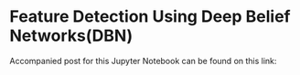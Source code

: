 # Feature Detection Using Deep Belief Networks(DBN)

Accompanied post for this Jupyter Notebook can be found on this link: 
